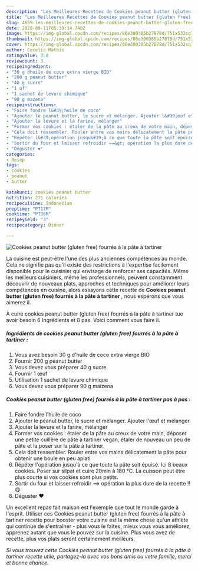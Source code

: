 ```yaml
---
description: "Les Meilleures Recettes de Cookies peanut butter (gluten free) fourrés à la pâte à tartiner"
title: "Les Meilleures Recettes de Cookies peanut butter (gluten free) fourrés à la pâte à tartiner"
slug: 4659-les-meilleures-recettes-de-cookies-peanut-butter-gluten-free-fourres-a-la-pate-a-tartiner
date: 2020-09-11T05:39:14.748Z
image: https://img-global.cpcdn.com/recipes/86e300385b27878d/751x532cq70/cookies-peanut-butter-gluten-free-fourres-a-la-pate-a-tartiner-photo-principale-de-la-recette.jpg
thumbnail: https://img-global.cpcdn.com/recipes/86e300385b27878d/751x532cq70/cookies-peanut-butter-gluten-free-fourres-a-la-pate-a-tartiner-photo-principale-de-la-recette.jpg
cover: https://img-global.cpcdn.com/recipes/86e300385b27878d/751x532cq70/cookies-peanut-butter-gluten-free-fourres-a-la-pate-a-tartiner-photo-principale-de-la-recette.jpg
author: Cecelia Mathis
ratingvalue: 3.8
reviewcount: 3
recipeingredient:
- "30 g dhuile de coco extra vierge BIO"
- "200 g peanut butter"
- "40 g sucre"
- "1 uf"
- "1 sachet de levure chimique"
- "90 g mazena"
recipeinstructions:
- "Faire fondre l&#39;huile de coco"
- "Ajouter le peanut butter, le sucre et mélanger. Ajouter l&#39;œuf et mélanger."
- "Ajouter la levure et la farine, mélanger"
- "Former vos cookies : étaler de la pâte au creux de votre main, déposer une petite cuillère de pâte à tartiner vegan, étaler de nouveau un peu de pâte et la poser sur la pâte à tartiner"
- "Cela doit ressembler. Rouler entre vos mains délicatement la pâte pour obtenir une boule en peu aplati"
- "Répéter l&#39;opération jusqu&#39;à ce que toute la pâte soit épuisé. Ici 8 beaux cookies. Poser sur silpat et cuire 20min à 180 °C. La cuisson peut être plus courte si vos cookies sont plus petits."
- "Sortir du four et laisser refroidir ==&gt; opération la plus dure de la recette !! 😋"
- "Déguster ❤️"
categories:
- Resep
tags:
- cookies
- peanut
- butter

katakunci: cookies peanut butter 
nutrition: 271 calories
recipecuisine: Indonesian
preptime: "PT17M"
cooktime: "PT36M"
recipeyield: "3"
recipecategory: Dinner

---
```



![Cookies peanut butter (gluten free) fourrés à la pâte à tartiner](https://img-global.cpcdn.com/recipes/86e300385b27878d/751x532cq70/cookies-peanut-butter-gluten-free-fourres-a-la-pate-a-tartiner-photo-principale-de-la-recette.jpg)

La cuisine est peut-être l'une des plus anciennes compétences au monde. Cela ne signifie pas qu'il existe des restrictions à l'expertise facilement disponible pour le cuisinier qui envisage de renforcer ses capacités. Même les meilleurs cuisiniers, même les professionnels, peuvent constamment découvrir de nouveaux plats, approches et techniques pour améliorer leurs compétences en cuisine, alors essayons cette recette de <strong> Cookies peanut butter (gluten free) fourrés à la pâte à tartiner </strong>, nous espérons que vous aimerez il.

<!--inarticleads1-->

À cuire cookies peanut butter (gluten free) fourrés à la pâte à tartiner tue avoir besoin 6 Ingrédients et 8 pas. Voici comment vous faire il.

##### Ingrédients de cookies peanut butter (gluten free) fourrés à la pâte à tartiner :

1. Vous avez besoin 30 g d&#39;huile de coco extra vierge BIO
1. Fournir 200 g peanut butter
1. Vous devez vous préparer 40 g sucre
1. Fournir 1 œuf
1. Utilisation 1 sachet de levure chimique
1. Vous devez vous préparer 90 g maïzena




<!--inarticleads2-->

##### Cookies peanut butter (gluten free) fourrés à la pâte à tartiner pas à pas :

1. Faire fondre l&#39;huile de coco
1. Ajouter le peanut butter, le sucre et mélanger. Ajouter l&#39;œuf et mélanger.
1. Ajouter la levure et la farine, mélanger
1. Former vos cookies : étaler de la pâte au creux de votre main, déposer une petite cuillère de pâte à tartiner vegan, étaler de nouveau un peu de pâte et la poser sur la pâte à tartiner
1. Cela doit ressembler. Rouler entre vos mains délicatement la pâte pour obtenir une boule en peu aplati
1. Répéter l&#39;opération jusqu&#39;à ce que toute la pâte soit épuisé. Ici 8 beaux cookies. Poser sur silpat et cuire 20min à 180 °C. La cuisson peut être plus courte si vos cookies sont plus petits.
1. Sortir du four et laisser refroidir ==&gt; opération la plus dure de la recette !! 😋
1. Déguster ❤️




<!--inarticleads1-->

<p>
Un excellent repas fait maison est l'exemple que tout le monde garde à l'esprit. Utiliser ces Cookies peanut butter (gluten free) fourrés à la pâte à tartiner recette pour booster votre cuisine est la même chose qu'un athlète qui continue de s'entraîner - plus vous le faites, mieux vous vous améliorez, apprenez autant que vous le pouvez sur la cuisine. Plus vous avez de recette, plus vos plats seront certainement meilleurs.
</p>

<p>
<i>Si vous trouvez cette Cookies peanut butter (gluten free) fourrés à la pâte à tartiner recette utile, partagez-la avec vos bons amis ou votre famille, merci et bonne chance.</i>
</p>

